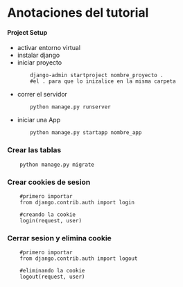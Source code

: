 # Anotaciones del tutorial

#### Project Setup

- activar entorno virtual
- instalar django
- iniciar proyecto
    ``` shell
        django-admin startproject nombre_proyecto . 
        #el . para que lo inizalice en la misma carpeta
    ```
- correr el servidor   
    ``` shell
        python manage.py runserver
    ```
- iniciar una App
    ``` shell
        python manage.py startapp nombre_app
    ```        

### Crear las tablas
``` shell
    python manage.py migrate 
```

### Crear cookies de sesion
```shell
    #primero importar
    from django.contrib.auth import login

    #creando la cookie
    login(request, user)
```

### Cerrar sesion y elimina cookie
```shell
    #primero importar
    from django.contrib.auth import logout

    #eliminando la cookie
    logout(request, user)
```


        